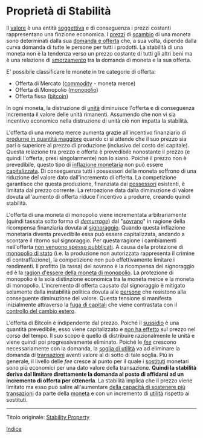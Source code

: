 # Proprietà di Stabilità



Il [valore](ch101-glossary.md#valore) è una entità [soggettiva](https://en.wikipedia.org/wiki/Subjective_theory_of_value) e di conseguenza i prezzi costanti rappresentano una finzione economica. I [prezzi](ch101-glossary.md#prezzo) di [scambio](ch101-glossary.md#scambio-di-unità) di una moneta sono determinati dalla sua [domanda e offerta](https://it.wikipedia.org/wiki/Domanda_e_offerta) che, a sua volta, dipende dalla curva domanda di tutte le persone per tutti i prodotti. La stabilità di una moneta non è la tendenza verso un prezzo costante di tutti gli altri beni ma è una relazione di [smorzamento](https://en.wikipedia.org/wiki/Damping_ratio) tra la domanda di moneta e la sua offerta.

E' possibile classificare le monete in tre categorie di offerta:

* Offerta di Mercato ([commodity](https://it.wikipedia.org/wiki/Commodity) -  moneta merce)
* Offerta di Monopolio ([monopolio](ch005-money-taxonomy.md))
* Offerta fissa ([bitcoin](https://it.wikipedia.org/wiki/Bitcoin))

In ogni moneta, la distruzione di [unità](ch101-glossary.md#unità) diminuisce l'offerta e di conseguenza incrementa il valore delle unità rimanenti. Assumendo che non vi sia incentivo economico nella distruzione di unità ciò non impatta la stabilità.

L'offerta di una moneta merce aumenta grazie all'incentivo finanziario di [produrne in quantità maggiore](https://en.wikipedia.org/wiki/Gold_mining) quando ci si attende che il suo prezzo sia pari o superiore al prezzo di produzione (inclusivo del costo del capitale). Questa relazione tra prezzo e offerta è prevedibile nonostante il prezzo (e quindi l'offerta, presi singolarmente) non lo siano. Poiché il prezzo non è prevedibile, questo tipo di [inflazione monetaria](https://en.wikipedia.org/wiki/Gold_mining) non può essere [capitalizzata](https://it.wikipedia.org/wiki/Valore_attuale). Di conseguenza tutti i possessori della moneta soffrono di una riduzione del valore dato dall'incremento di offerta. La competizione garantisce che questa produzione, finanziata dai [possessori](ch101-glossary.md#proprietario) esistenti, è limitata dal prezzo corrente. La retroazione data dalla diminuzione di valore dovuta all'aumento di offerta riduce l'incentivo a produrre, creando quindi stabilità.

L'offerta di una moneta di monopolio viene incrementata arbitrariamente (quindi tassata sotto forma di [_demurrage_](https://it.wikipedia.org/wiki/Demurrage_(moneta))) dal "[sovrano](https://it.wikipedia.org/wiki/Sovranit%C3%A0)" in ragione della ricompensa finanziaria dovuta al [signoraggio](https://it.wikipedia.org/wiki/Signoraggio). Quando questa inflazione monetaria diventa prevedibile essa può essere capitalizzata, andando a scontare il ritorno sul signoraggio. Per questa ragione i cambiamenti nell'offerta [non vengono spesso pubblicati](https://www.reuters.com/article/us-venezuela-economy/crisis-hit-venezuela-halts-publication-of-another-major-indicator-idUSKBN16S1YF). A causa della protezione di [monopolio di stato](https://it.wikipedia.org/wiki/Monopolio_di_Stato) (i.e. la produzione non autorizzata rappresenta il crimine di contraffazione), la competizione non può effettivamente limitare i rendimenti. Il profitto (la tassa) del sovrano è la ricompensa del signoraggio ed è la [ragion d'essere della moneta di monopolio](ch017-reservation-priciple.md). La protezione di monopolio è la sola distinzione economica tra la moneta merce e la moneta di monopolio. L'incremento di offerta causato dal signoraggio è mitigato solamente dalla instabilità politica dovuta alle [persone](ch101-glossary.md#persona) che resistono alla conseguente diminuzione del valore. Questa tensione si manifesta inizialmente attraverso la [fuga di capitali](https://it.wikipedia.org/wiki/Fuga_di_capitali) che viene contrastata con il [controllo del cambio estero](https://en.wikipedia.org/wiki/Foreign_exchange_controls).  

L'offerta di Bitcoin è indipendente dal prezzo. Poiché il [sussidio](ch101-glossary.md#sussidio-subsidy) è una quantità prevedibile, esso viene capitalizzato e [non ha effetto](ch062-inflation-fallacy.md) sul prezzo nel corso del tempo. Il suo scopo è quello di distribuire razionalmente le unità e viene quindi poi progressivamente eliminato. Poiché le [_fee_](ch101-glossary.md#commissione-di-transazione-fee) crescono necessariamente con la domanda, la [soglia di utilità](ch031-utility-threshold-property.md) va ad eliminare la domanda di [transazioni](ch101-glossary.md#transazione) aventi valore al di sotto di tale soglia. Più in generale, il livello delle _fee_ cresce al punto per il quale i [sostituti](ch026-substitution-principle.md) monetari sono più economici per una dato valore della transazione. **Quindi la stabilità deriva dal limitare direttamente la domanda al posto di affidarsi ad un incremento di offerta per ottenerla**. La stabilità implica che il prezzo viene limitato ma esso può salire all'aumentare [della capacità di sostenere più transazioni](ch018-scalability-priciple.md) da parte della [moneta](ch101-glossary.md#) e con un incremento di [utilità](ch101-glossary.md#utilità) rispetto ai sostituti.

---

Titolo originale: [Stability Property](https://github.com/libbitcoin/libbitcoin-system/wiki/Stability-Property)

[Indice](/README.md)

